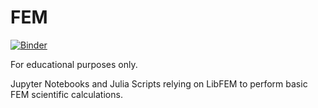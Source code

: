 # FEM
[![Binder](https://mybinder.org/badge_logo.svg)](https://mybinder.org/v2/gh/amdeld/FEM.jl/master)


For educational purposes only.

Jupyter Notebooks and Julia Scripts relying on LibFEM to perform basic FEM scientific calculations.

